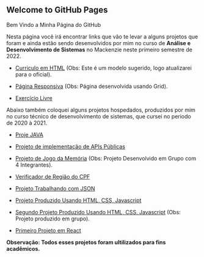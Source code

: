 ## Welcome to GitHub Pages

Bem Vindo a Minha Página do GitHub

Nesta página você irá encontrar links que vão te levar a alguns projetos que foram e ainda estão sendo desenvolvidos por mim no curso de **Análise e Desenvolvimento de Sistemas** no Mackenzie neste primeiro semestre de 2022.


  * [Curriculo em HTML](https://jeferssoncavalcante.github.io/Mackenzie/Fundamentos%20Web/ex01/index.html) (Obs: Este é um modelo sugerido, logo atualizarei para o oficial).
  
  * [Página Responsiva](https://jeferssoncavalcante.github.io/Mackenzie/Fundamentos%20Web/ex05/Praticando/index.html) (Obs: Página desenvolvida usando Grid).
  
  * [Exercício Livre](https://jeferssoncavalcante.github.io/Mackenzie/Fundamentos%20Web/ex04/index.html)

Abaixo também coloquei alguns projetos hospedados, produzidos por mim no curso técnico de desenvolvimento de sistemas, que cursei no periodo de 2020 à 2021.

  * [Proje JAVA](https://github.com/jeferssoncavalcante/Projetos-senai-JAVA) 

  * [Projeto de implementação de APIs Públicas](https://jeferssoncavalcante.github.io/T2-SQUAD-4/) 

  * [Projeto de Jogo da Memória](https://jeferssoncavalcante.github.io/Projeto-Jogo-Memoria/version2/index.html) (Obs: Projeto Desenvolvido em Grupo com 4 Integrantes).

  * [Verificador de Região do CPF](https://jeferssoncavalcante.github.io/projetos-senai-web/Aula2/index.html)

  * [Projeto Trabalhando com JSON](https://jeferssoncavalcante.github.io/projetos-senai-web/Aula3/index.html)

  * [Projeto Produzido Usando HTML, CSS, Javascript](https://jeferssoncavalcante.github.io/projetos-senai-web/Trabalho29/01/index.html)

  * [Segundo Projeto Produzido Usando HTML, CSS, Javascript](https://jeferssoncavalcante.github.io/projetos-senai-web/aula8/index.html) (Obs: Projeto produzido em grupo).

  * [Primeiro Projeto em React](https://jeferssoncavalcante.github.io/projetos-senai-web/my-app-react/index.html)

**Observação: Todos esses projetos foram ultilizados para fins acadêmicos.** 